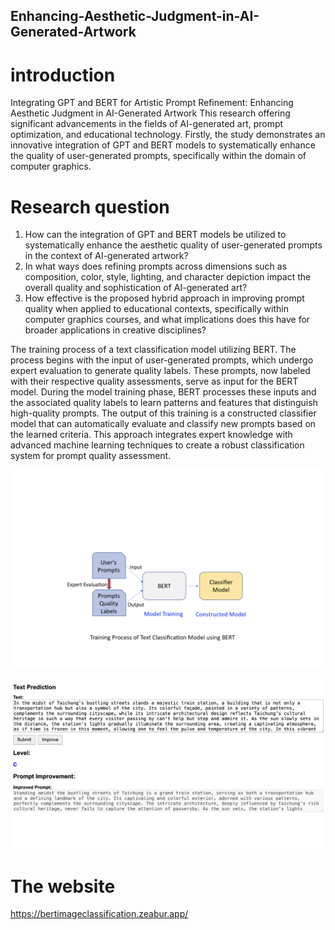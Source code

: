 ## Enhancing-Aesthetic-Judgment-in-AI-Generated-Artwork

# introduction
Integrating GPT and BERT for Artistic Prompt Refinement: Enhancing Aesthetic Judgment in AI-Generated Artwork
This research offering significant advancements in the fields of AI-generated art, prompt optimization, and educational technology. Firstly, the study demonstrates an innovative integration of GPT and BERT models to systematically enhance the quality of user-generated prompts, specifically within the domain of computer graphics. 

# Research question
1. How can the integration of GPT and BERT models be utilized to systematically enhance the aesthetic quality of user-generated prompts in the context of AI-generated artwork?
2. In what ways does refining prompts across dimensions such as composition, color, style, lighting, and character depiction impact the overall quality and sophistication of AI-generated art?
3. How effective is the proposed hybrid approach in improving prompt quality when applied to educational contexts, specifically within computer graphics courses, and what implications does this have for broader applications in creative disciplines?

The training process of a text classification model utilizing BERT. The process begins with the input of user-generated prompts, which undergo expert evaluation to generate quality labels. These prompts, now labeled with their respective quality assessments, serve as input for the BERT model. During the model training phase, BERT processes these inputs and the associated quality labels to learn patterns and features that distinguish high-quality prompts. The output of this training is a constructed classifier model that can automatically evaluate and classify new prompts based on the learned criteria. This approach integrates expert knowledge with advanced machine learning techniques to create a robust classification system for prompt quality assessment.

![image](https://github.com/yuyi0522/Enhancing-Aesthetic-Judgment-in-AI-Generated-Artwork/blob/main/concept.png)


![image](https://github.com/yuyi0522/Enhancing-Aesthetic-Judgment-in-AI-Generated-Artwork/blob/main/web.png)

# The website
https://bertimageclassification.zeabur.app/
